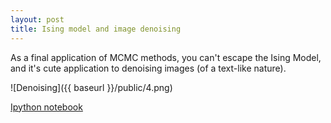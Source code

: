 ```yaml
---
layout: post
title: Ising model and image denoising
---
```


As a final application of MCMC methods, you can't escape the Ising Model, and it's cute application to denoising images (of a text-like nature).

![Denoising]({{ baseurl }}/public/4.png)

[Ipython notebook](http://nbviewer.ipython.org/github/MatthewDaws/Python_bits/blob/master/monte_carlo/Ising%20Model.ipynb)